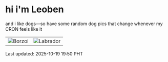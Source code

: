 # hi i'm Leoben

and i like dogs—so have some random dog pics that change whenever my CRON feels like it

|  |  |
|--------|----------|
| ![Borzoi](https://random-dog-vercel.vercel.app/api/random-borzoi?v=1760874636) | ![Labrador](https://random-dog-vercel.vercel.app/api/random-labrador?v=1760874636) |

Last updated: 2025-10-19 19:50 PHT
